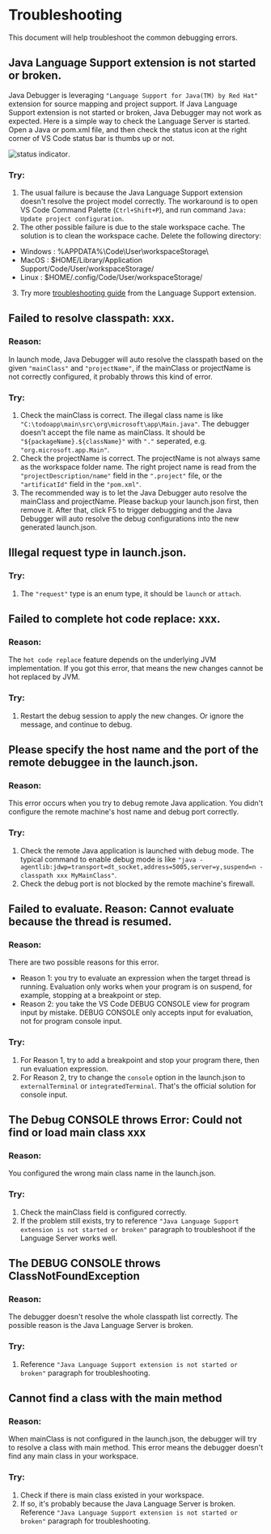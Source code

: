 # Troubleshooting

This document will help troubleshoot the common debugging errors.

## Java Language Support extension is not started or broken.
Java Debugger is leveraging `"Language Support for Java(TM) by Red Hat"` extension for source mapping and project support. If Java Language Support extension is not started or broken, Java Debugger may not work as expected. Here is a simple way to check the Language Server is started. Open a Java or pom.xml file, and then check the status icon at the right corner of VS Code status bar is thumbs up or not.

 ![ status indicator ](https://raw.githubusercontent.com/redhat-developer/vscode-java/master/images/statusMarker.png).

### Try:
1. The usual failure is because the Java Language Support extension doesn't resolve the project model correctly. The workaround is to open VS Code Command Palette (`Ctrl+Shift+P`), and run command `Java: Update project configuration`.
2. The other possible failure is due to the stale workspace cache. The solution is to clean the workspace cache. Delete the following directory:
- Windows : %APPDATA%\Code\User\workspaceStorage\
- MacOS : $HOME/Library/Application Support/Code/User/workspaceStorage/
- Linux : $HOME/.config/Code/User/workspaceStorage/
3. Try more [troubleshooting guide]((https://github.com/redhat-developer/vscode-java/wiki/Troubleshooting)) from the Language Support extension.

## Failed to resolve classpath: xxx.
### Reason:
In launch mode, Java Debugger will auto resolve the classpath based on the given `"mainClass"` and `"projectName"`, if the mainClass or projectName is not correctly configured, it probably throws this kind of error.

### Try:
1. Check the mainClass is correct. The illegal class name is like `"C:\todoapp\main\src\org\microsoft\app\Main.java"`. The debugger doesn't accept the file name as mainClass. It should be `"${packageName}.${className}"` with `"."` seperated, e.g. `"org.microsoft.app.Main"`.
2. Check the projectName is correct. The projectName is not always same as the workspace folder name. The right project name is read from the `"projectDescription/name"` field in the `".project"` file, or the `"artificatId"` field in the `"pom.xml"`.
3. The recommended way is to let the Java Debugger auto resolve the mainClass and projectName. Please backup your launch.json first, then remove it. After that, click F5 to trigger debugging and the Java Debugger will auto resolve the debug configurations into the new generated launch.json.

## Illegal request type in launch.json.
### Try:
1. The `"request"` type is an enum type, it should be `launch` or `attach`.

## Failed to complete hot code replace: xxx.
### Reason:
The `hot code replace` feature depends on the underlying JVM implementation. If you got this error, that means the new changes cannot be hot replaced by JVM.

### Try:
1. Restart the debug session to apply the new changes. Or ignore the message, and continue to debug.

## Please specify the host name and the port of the remote debuggee in the launch.json.
### Reason:
This error occurs when you try to debug remote Java application. You didn't configure the remote machine's host name and debug port correctly.

### Try:
1. Check the remote Java application is launched with debug mode. The typical command to enable debug mode is like `"java -agentlib:jdwp=transport=dt_socket,address=5005,server=y,suspend=n -classpath xxx MyMainClass"`.
2. Check the debug port is not blocked by the remote machine's firewall.

## Failed to evaluate. Reason: Cannot evaluate because the thread is resumed.
### Reason:
There are two possible reasons for this error. 
- Reason 1: you try to evaluate an expression when the target thread is running. Evaluation only works when your program is on suspend, for example, stopping at a breakpoint or step.
- Reason 2: you take the VS Code DEBUG CONSOLE view for program input by mistake. DEBUG CONSOLE only accepts input for evaluation, not for program console input.

### Try:
1. For Reason 1, try to add a breakpoint and stop your program there, then run evaluation expression.
2. For Reason 2, try to change the `console` option in the launch.json to `externalTerminal` or `integratedTerminal`. That's the official solution for console input.

## The Debug CONSOLE throws Error: Could not find or load main class xxx
### Reason:
You configured the wrong main class name in the launch.json.

### Try:
1. Check the mainClass field is configured correctly.
2. If the problem still exists, try to reference `"Java Language Support extension is not started or broken"` paragraph to troubleshoot if the Language Server works well.

## The DEBUG CONSOLE throws ClassNotFoundException
### Reason:
The debugger doesn't resolve the whole classpath list correctly. The possible reason is the Java Language Server is broken.

### Try:
1. Reference `"Java Language Support extension is not started or broken"` paragraph for troubleshooting.

## Cannot find a class with the main method
### Reason:
When mainClass is not configured in the launch.json, the debugger will try to resolve a class with main method. This error means the debugger doesn't find any main class in your workspace.

### Try:
1. Check if there is main class existed in your workspace.
2. If so, it's probably because the Java Language Server is broken. Reference `"Java Language Support extension is not started or broken"` paragraph for troubleshooting.

